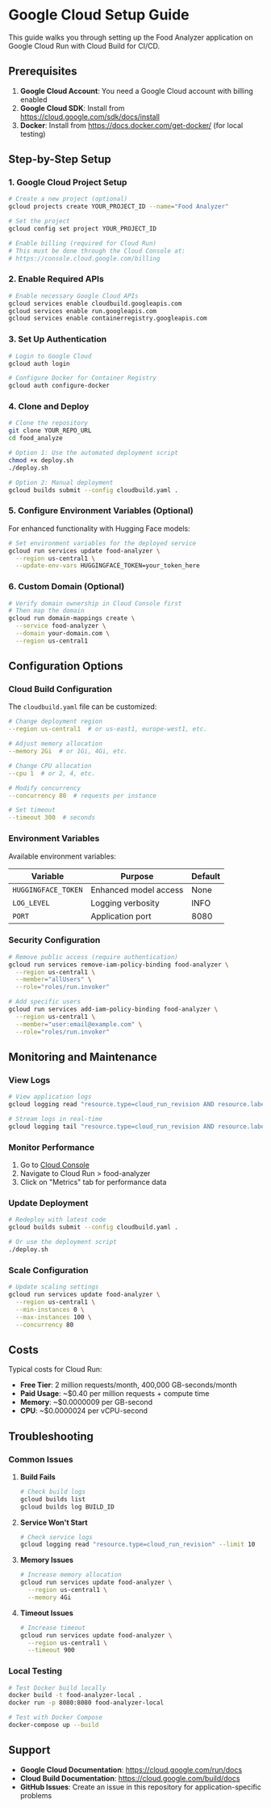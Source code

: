 # Google Cloud Setup Guide

This guide walks you through setting up the Food Analyzer application on Google Cloud Run with Cloud Build for CI/CD.

## Prerequisites

1. **Google Cloud Account**: You need a Google Cloud account with billing enabled
2. **Google Cloud SDK**: Install from https://cloud.google.com/sdk/docs/install
3. **Docker**: Install from https://docs.docker.com/get-docker/ (for local testing)

## Step-by-Step Setup

### 1. Google Cloud Project Setup

```bash
# Create a new project (optional)
gcloud projects create YOUR_PROJECT_ID --name="Food Analyzer"

# Set the project
gcloud config set project YOUR_PROJECT_ID

# Enable billing (required for Cloud Run)
# This must be done through the Cloud Console at:
# https://console.cloud.google.com/billing
```

### 2. Enable Required APIs

```bash
# Enable necessary Google Cloud APIs
gcloud services enable cloudbuild.googleapis.com
gcloud services enable run.googleapis.com
gcloud services enable containerregistry.googleapis.com
```

### 3. Set Up Authentication

```bash
# Login to Google Cloud
gcloud auth login

# Configure Docker for Container Registry
gcloud auth configure-docker
```

### 4. Clone and Deploy

```bash
# Clone the repository
git clone YOUR_REPO_URL
cd food_analyze

# Option 1: Use the automated deployment script
chmod +x deploy.sh
./deploy.sh

# Option 2: Manual deployment
gcloud builds submit --config cloudbuild.yaml .
```

### 5. Configure Environment Variables (Optional)

For enhanced functionality with Hugging Face models:

```bash
# Set environment variables for the deployed service
gcloud run services update food-analyzer \
  --region us-central1 \
  --update-env-vars HUGGINGFACE_TOKEN=your_token_here
```

### 6. Custom Domain (Optional)

```bash
# Verify domain ownership in Cloud Console first
# Then map the domain
gcloud run domain-mappings create \
  --service food-analyzer \
  --domain your-domain.com \
  --region us-central1
```

## Configuration Options

### Cloud Build Configuration

The `cloudbuild.yaml` file can be customized:

```yaml
# Change deployment region
--region us-central1  # or us-east1, europe-west1, etc.

# Adjust memory allocation
--memory 2Gi  # or 1Gi, 4Gi, etc.

# Change CPU allocation  
--cpu 1  # or 2, 4, etc.

# Modify concurrency
--concurrency 80  # requests per instance

# Set timeout
--timeout 300  # seconds
```

### Environment Variables

Available environment variables:

| Variable | Purpose | Default |
|----------|---------|---------|
| `HUGGINGFACE_TOKEN` | Enhanced model access | None |
| `LOG_LEVEL` | Logging verbosity | INFO |
| `PORT` | Application port | 8080 |

### Security Configuration

```bash
# Remove public access (require authentication)
gcloud run services remove-iam-policy-binding food-analyzer \
  --region us-central1 \
  --member="allUsers" \
  --role="roles/run.invoker"

# Add specific users
gcloud run services add-iam-policy-binding food-analyzer \
  --region us-central1 \
  --member="user:email@example.com" \
  --role="roles/run.invoker"
```

## Monitoring and Maintenance

### View Logs

```bash
# View application logs
gcloud logging read "resource.type=cloud_run_revision AND resource.labels.service_name=food-analyzer" --limit 50

# Stream logs in real-time
gcloud logging tail "resource.type=cloud_run_revision AND resource.labels.service_name=food-analyzer"
```

### Monitor Performance

1. Go to [Cloud Console](https://console.cloud.google.com)
2. Navigate to Cloud Run > food-analyzer
3. Click on "Metrics" tab for performance data

### Update Deployment

```bash
# Redeploy with latest code
gcloud builds submit --config cloudbuild.yaml .

# Or use the deployment script
./deploy.sh
```

### Scale Configuration

```bash
# Update scaling settings
gcloud run services update food-analyzer \
  --region us-central1 \
  --min-instances 0 \
  --max-instances 100 \
  --concurrency 80
```

## Costs

Typical costs for Cloud Run:

- **Free Tier**: 2 million requests/month, 400,000 GB-seconds/month
- **Paid Usage**: ~$0.40 per million requests + compute time
- **Memory**: ~$0.0000009 per GB-second
- **CPU**: ~$0.0000024 per vCPU-second

## Troubleshooting

### Common Issues

1. **Build Fails**
   ```bash
   # Check build logs
   gcloud builds list
   gcloud builds log BUILD_ID
   ```

2. **Service Won't Start**
   ```bash
   # Check service logs
   gcloud logging read "resource.type=cloud_run_revision" --limit 10
   ```

3. **Memory Issues**
   ```bash
   # Increase memory allocation
   gcloud run services update food-analyzer \
     --region us-central1 \
     --memory 4Gi
   ```

4. **Timeout Issues**
   ```bash
   # Increase timeout
   gcloud run services update food-analyzer \
     --region us-central1 \
     --timeout 900
   ```

### Local Testing

```bash
# Test Docker build locally
docker build -t food-analyzer-local .
docker run -p 8080:8080 food-analyzer-local

# Test with Docker Compose
docker-compose up --build
```

## Support

- **Google Cloud Documentation**: https://cloud.google.com/run/docs
- **Cloud Build Documentation**: https://cloud.google.com/build/docs
- **GitHub Issues**: Create an issue in this repository for application-specific problems